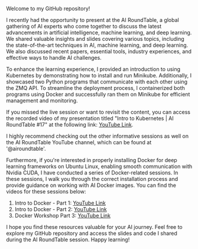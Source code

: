 Welcome to my GitHub repository! 

I recently had the opportunity to present at the AI RoundTable, a global gathering of AI experts who come together to discuss the latest advancements in artificial intelligence, machine learning, and deep learning. We shared valuable insights and slides covering various topics, including the state-of-the-art techniques in AI, machine learning, and deep learning. We also discussed recent papers, essential tools, industry experiences, and effective ways to handle AI challenges.

To enhance the learning experience, I provided an introduction to using Kubernetes by demonstrating how to install and run Minikube. Additionally, I showcased two Python programs that communicate with each other using the ZMQ API. To streamline the deployment process, I containerized both programs using Docker and successfully ran them on Minikube for efficient management and monitoring.

If you missed the live session or want to revisit the content, you can access the recorded video of my presentation titled "Intro to Kubernetes | AI RoundTable #17" at the following link: 
[YouTube Link](https://www.youtube.com/watch?v=8nvbPZrJ4Yw). 



I highly recommend checking out the other informative sessions as well on the AI RoundTable YouTube channel, which can be found at '@airoundtable'.

Furthermore, if you're interested in properly installing Docker for deep learning frameworks on Ubuntu Linux, enabling smooth communication with Nvidia CUDA, I have conducted a series of Docker-related sessions. In these sessions, I walk you through the correct installation process and provide guidance on working with AI Docker images. You can find the videos for these sessions below:

1. Intro to Docker - Part 1: [YouTube Link](https://www.youtube.com/watch?v=94wnuwZtVGg)
2. Intro to Docker - Part 2: [YouTube Link](https://www.youtube.com/watch?v=BAdnVcF41N8)
3. Docker Workshop Part 3:   [YouTube Link](https://www.youtube.com/watch?v=fjJicR4h0sk)

I hope you find these resources valuable for your AI journey. Feel free to explore my GitHub repository and access the slides and code I shared during the AI RoundTable session. Happy learning!
